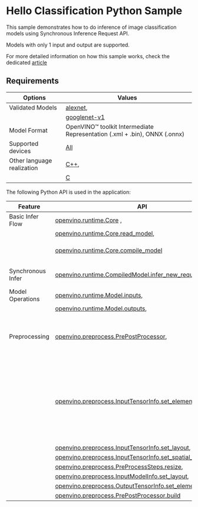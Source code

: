 # Hello Classification Python Sample

This sample demonstrates how to do inference of image classification models using Synchronous Inference Request API. 

Models with only 1 input and output are supported.

For more detailed information on how this sample works, check the dedicated [article](https://docs.openvino.ai/2023.3/openvino_inference_engine_ie_bridges_python_sample_hello_classification_README.html)

## Requirements

| Options                     | Values                                                                                                                |
| ----------------------------| ----------------------------------------------------------------------------------------------------------------------|
| Validated Models            | [alexnet](https://docs.openvino.ai/2023.3/omz_models_model_alexnet.html),                                             |
|                             | [googlenet-v1](https://docs.openvino.ai/2023.3/omz_models_model_googlenet_v1.html)                                    |
| Model Format                | OpenVINO™ toolkit Intermediate Representation (.xml + .bin), ONNX (.onnx)                                             |
| Supported devices           | [All](https://docs.openvino.ai/2023.3/openvino_docs_OV_UG_supported_plugins_Supported_Devices.html)                   |
| Other language realization  | [C++](https://docs.openvino.ai/2023.3/openvino_inference_engine_samples_hello_classification_README.html),            |
|                             | [C](https://docs.openvino.ai/2023.3/openvino_inference_engine_ie_bridges_c_samples_hello_classification_README.html)  |

The following Python API is used in the application:

| Feature           | API                                                                                                                                                                                                                                   | Description                                                                                                     |
| ------------------| --------------------------------------------------------------------------------------------------------------------------------------------------------------------------------------------------------------------------------------|-----------------------------------------------------------------------------------------------------------------|
| Basic Infer Flow  | [openvino.runtime.Core](https://docs.openvino.ai/2023.3/api/ie_python_api/_autosummary/openvino.runtime.Core.html) ,                                                                                                                  |                                                                                                                 |
|                   | [openvino.runtime.Core.read_model](https://docs.openvino.ai/2023.3/api/ie_python_api/_autosummary/openvino.runtime.Core.html#openvino.runtime.Core.read_model),                                                                       |                                                                                                                 |
|                   | [openvino.runtime.Core.compile_model](https://docs.openvino.ai/2023.3/api/ie_python_api/_autosummary/openvino.runtime.Core.html#openvino.runtime.Core.compile_model)                                                                  | Common API to do inference                                                                                      |
| Synchronous Infer | [openvino.runtime.CompiledModel.infer_new_request](https://docs.openvino.ai/2023.3/api/ie_python_api/_autosummary/openvino.runtime.CompiledModel.html#openvino.runtime.CompiledModel.infer_new_request),                              | Do synchronous inference                                                                                        |
| Model Operations  | [openvino.runtime.Model.inputs](https://docs.openvino.ai/2023.3/api/ie_python_api/_autosummary/openvino.runtime.Model.html#openvino.runtime.Model.inputs),                                                                            | Managing of model                                                                                               |
|                   | [openvino.runtime.Model.outputs](https://docs.openvino.ai/2023.3/api/ie_python_api/_autosummary/openvino.runtime.Model.html#openvino.runtime.Model.outputs),                                                                          |                                                                                                                 |
| Preprocessing     | [openvino.preprocess.PrePostProcessor](https://docs.openvino.ai/2023.3/api/ie_python_api/_autosummary/openvino.preprocess.PrePostProcessor.html),                                                                                     | Set image of the original size as input for a model with other input size.                                      |
|                   | [openvino.preprocess.InputTensorInfo.set_element_type](https://docs.openvino.ai/2023.3/api/ie_python_api/_autosummary/openvino.preprocess.InputTensorInfo.html#openvino.preprocess.InputTensorInfo.set_element_type),                 | Resize and layout conversions will be performed automatically by the corresponding plugin just before inference |
|                   | [openvino.preprocess.InputTensorInfo.set_layout](https://docs.openvino.ai/2023.3/api/ie_python_api/_autosummary/openvino.preprocess.InputTensorInfo.html#openvino.preprocess.InputTensorInfo.set_layout),                             |                                                                                                                 |
|                   | [openvino.preprocess.InputTensorInfo.set_spatial_static_shape](https://docs.openvino.ai/2023.3/api/ie_python_api/_autosummary/openvino.preprocess.InputTensorInfo.html#openvino.preprocess.InputTensorInfo.set_spatial_static_shape), |                                                                                                                 |
|                   | [openvino.preprocess.PreProcessSteps.resize](https://docs.openvino.ai/2023.3/api/ie_python_api/_autosummary/openvino.preprocess.PreProcessSteps.html#openvino.preprocess.PreProcessSteps.resize),                                     |                                                                                                                 |
|                   | [openvino.preprocess.InputModelInfo.set_layout](https://docs.openvino.ai/2023.3/api/ie_python_api/_autosummary/openvino.preprocess.InputModelInfo.html#openvino.preprocess.InputModelInfo.set_layout),                                |                                                                                                                 |
|                   | [openvino.preprocess.OutputTensorInfo.set_element_type](https://docs.openvino.ai/2023.3/api/ie_python_api/_autosummary/openvino.preprocess.OutputTensorInfo.html#openvino.preprocess.OutputTensorInfo.set_element_type),              |                                                                                                                 |
|                   | [openvino.preprocess.PrePostProcessor.build](https://docs.openvino.ai/2023.3/api/ie_python_api/_autosummary/openvino.preprocess.PrePostProcessor.html#openvino.preprocess.PrePostProcessor.build)                                     |                                                                                                                 |

